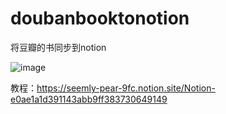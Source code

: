 # doubanbooktonotion
将豆瓣的书同步到notion

![image](https://github.com/snde/doubanbooktonotion/assets/7981706/a4abe27a-9a51-4cf5-8329-b2dbbbc675e6)

教程：https://seemly-pear-9fc.notion.site/Notion-e0ae1a1d391143abb9ff383730649149

